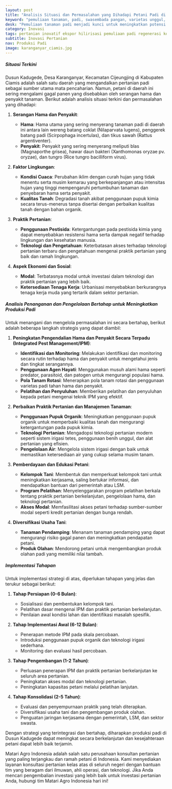 ```yaml
---
layout: post
title: "Analisis Situasi dan Permasalahan yang Dihadapi Petani Padi di Dusun Kadugede, Desa Karanganyar, Kecamatan Cijeungjing, Kabupaten Ciamis"
keyword: "pemuliaan tanaman, padi, swasembada pangan, varietas unggul, keberlanjutan, Pertanian Modern, PT Matari Agro Indonesia"
desk: "Pemuliaan tanaman padi menjadi kunci untuk meningkatkan potensi varietas dan mendukung swasembada pangan. Artikel ini membahas strategi pemuliaan tanaman padi, termasuk partisipasi petani, pengembangan varietas unggul, dan keberlanjutan pertanian."
category: Inovasi
tags: pertanian inovatif ekspor hilirisasi pemuliaan padi regenerasi konsultan ketahanan pangan
subtitle: Inovasi Pertanian
nav: Produksi Padi
image: karanganyar_ciamis.jpg
---
```


##### Situasi Terkini
Dusun Kadugede, Desa Karanganyar, Kecamatan Cijeungjing di Kabupaten Ciamis adalah salah satu daerah yang mengandalkan pertanian padi sebagai sumber utama mata pencaharian. Namun, petani di daerah ini sering mengalami gagal panen yang disebabkan oleh serangan hama dan penyakit tanaman. Berikut adalah analisis situasi terkini dan permasalahan yang dihadapi:

1. **Serangan Hama dan Penyakit**:
   - **Hama**: Hama utama yang sering menyerang tanaman padi di daerah ini antara lain wereng batang coklat (Nilaparvata lugens), penggerek batang padi (Scirpophaga incertulas), dan tikus sawah (Rattus argentiventer).
   - **Penyakit**: Penyakit yang sering menyerang meliputi blas (Magnaporthe grisea), hawar daun bakteri (Xanthomonas oryzae pv. oryzae), dan tungro (Rice tungro bacilliform virus).

2. **Faktor Lingkungan**:
   - **Kondisi Cuaca**: Perubahan iklim dengan curah hujan yang tidak menentu serta musim kemarau yang berkepanjangan atau intensitas hujan yang tinggi mempengaruhi pertumbuhan tanaman dan penyebaran hama serta penyakit.
   - **Kualitas Tanah**: Degradasi tanah akibat penggunaan pupuk kimia secara terus-menerus tanpa disertai dengan perbaikan kualitas tanah dengan bahan organik.

3. **Praktik Pertanian**:
   - **Penggunaan Pestisida**: Ketergantungan pada pestisida kimia yang dapat menyebabkan resistensi hama serta dampak negatif terhadap lingkungan dan kesehatan manusia.
   - **Teknologi dan Pengetahuan**: Keterbatasan akses terhadap teknologi pertanian terbaru dan pengetahuan mengenai praktik pertanian yang baik dan ramah lingkungan.

4. **Aspek Ekonomi dan Sosial**:
   - **Modal**: Terbatasnya modal untuk investasi dalam teknologi dan praktik pertanian yang lebih baik.
   - **Ketersediaan Tenaga Kerja**: Urbanisasi menyebabkan berkurangnya tenaga kerja muda yang tertarik dalam sektor pertanian.

##### Analisis Penanganan dan Pengelolaan Bertahap untuk Meningkatkan Produksi Padi

Untuk menangani dan mengelola permasalahan ini secara bertahap, berikut adalah beberapa langkah strategis yang dapat diambil:

1. **Peningkatan Pengendalian Hama dan Penyakit Secara Terpadu (Integrated Pest Management/IPM)**:
   - **Identifikasi dan Monitoring**: Melakukan identifikasi dan monitoring secara rutin terhadap hama dan penyakit untuk mengetahui jenis dan tingkat serangannya.
   - **Penggunaan Agen Hayati**: Menggunakan musuh alami hama seperti predator, parasitoid, dan patogen untuk mengurangi populasi hama.
   - **Pola Tanam Rotasi**: Menerapkan pola tanam rotasi dan penggunaan varietas padi tahan hama dan penyakit.
   - **Pelatihan dan Penyuluhan**: Memberikan pelatihan dan penyuluhan kepada petani mengenai teknik IPM yang efektif.

2. **Perbaikan Praktik Pertanian dan Manajemen Tanaman**:
   - **Penggunaan Pupuk Organik**: Meningkatkan penggunaan pupuk organik untuk memperbaiki kualitas tanah dan mengurangi ketergantungan pada pupuk kimia.
   - **Teknologi Pertanian**: Mengadopsi teknologi pertanian modern seperti sistem irigasi tetes, penggunaan benih unggul, dan alat pertanian yang efisien.
   - **Pengelolaan Air**: Mengelola sistem irigasi dengan baik untuk memastikan ketersediaan air yang cukup selama musim tanam.

3. **Pemberdayaan dan Edukasi Petani**:
   - **Kelompok Tani**: Membentuk dan memperkuat kelompok tani untuk meningkatkan kerjasama, saling bertukar informasi, dan mendapatkan bantuan dari pemerintah atau LSM.
   - **Program Pelatihan**: Menyelenggarakan program pelatihan berkala tentang praktik pertanian berkelanjutan, pengelolaan hama, dan teknologi pertanian.
   - **Akses Modal**: Memfasilitasi akses petani terhadap sumber-sumber modal seperti kredit pertanian dengan bunga rendah.

4. **Diversifikasi Usaha Tani**:
   - **Tanaman Pendamping**: Menanam tanaman pendamping yang dapat mengurangi risiko gagal panen dan meningkatkan pendapatan petani.
   - **Produk Olahan**: Mendorong petani untuk mengembangkan produk olahan padi yang memiliki nilai tambah.

##### Implementasi Tahapan
Untuk implementasi strategi di atas, diperlukan tahapan yang jelas dan terukur sebagai berikut:

1. **Tahap Persiapan (0-6 Bulan)**:
   - Sosialisasi dan pembentukan kelompok tani.
   - Pelatihan dasar mengenai IPM dan praktik pertanian berkelanjutan.
   - Penilaian awal kondisi lahan dan identifikasi masalah spesifik.

2. **Tahap Implementasi Awal (6-12 Bulan)**:
   - Penerapan metode IPM pada skala percobaan.
   - Introduksi penggunaan pupuk organik dan teknologi irigasi sederhana.
   - Monitoring dan evaluasi hasil percobaan.

3. **Tahap Pengembangan (1-2 Tahun)**:
   - Perluasan penerapan IPM dan praktik pertanian berkelanjutan ke seluruh area pertanian.
   - Peningkatan akses modal dan teknologi pertanian.
   - Peningkatan kapasitas petani melalui pelatihan lanjutan.

4. **Tahap Konsolidasi (2-5 Tahun)**:
   - Evaluasi dan penyempurnaan praktik yang telah diterapkan.
   - Diversifikasi usaha tani dan pengembangan produk olahan.
   - Penguatan jaringan kerjasama dengan pemerintah, LSM, dan sektor swasta.

Dengan strategi yang terintegrasi dan bertahap, diharapkan produksi padi di Dusun Kadugede dapat meningkat secara berkelanjutan dan kesejahteraan petani dapat lebih baik terjamin.

Matari Agro Indonesia adalah salah satu perusahaan konsultan pertanian yang paling terjangkau dan ramah petani di Indonesia. Kami menyediakan layanan konsultasi pertanian kelas atas di seluruh negeri dengan bantuan tim yang beragam dari ilmuwan, ahli operasi, dan teknologi. Jika Anda mencari pengembalian investasi yang lebih baik untuk investasi pertanian Anda, hubungi tim Matari Agro Indonesia hari ini!
